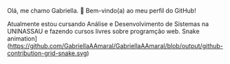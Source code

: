 Olá, me chamo Gabriella. 👋
Bem-vindo(a) ao meu perfil do GitHub! 

Atualmente estou cursando Análise e Desenvolvimento de Sistemas na UNINASSAU e fazendo cursos livres sobre programção web. 
Snake animation](https://github.com/GabriellaAAmaral/GabriellaAAmaral/blob/output/github-contribution-grid-snake.svg)
